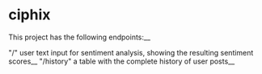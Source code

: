 # ciphix

This project has the following endpoints:__

"/" user text input for sentiment analysis, showing the resulting sentiment scores__
"/history" a table with the complete history of user posts__
